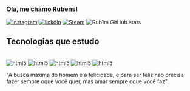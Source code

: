 ### Olá, me chamo Rubens! 

[![instagram](https://img.shields.io/badge/Instagram-E4405F?style=for-the-badge&logo=instagram&logoColor=white)](https://www.instagram.com/rubensguilhermee/)
[![linkdin](https://img.shields.io/badge/LinkedIn-0077B5?style=for-the-badge&logo=linkedin&logoColor=white)](https://www.linkedin.com/in/rubens-guilherme-47885a1ab/)
[![Steam](https://img.shields.io/badge/Steam-000000?style=for-the-badge&logo=steam&logoColor=white)](https://steamcommunity.com/id/rub1m/)
![Rub1m GitHub stats](https://github-readme-stats.vercel.app/api?username=rub1m&show_icons=true&theme=transparent)

## Tecnologias que estudo
<div style="display: inline_block"> <br/>
<img align="center" alt="html5" src="https://img.shields.io/badge/HTML5-E34F26?style=for-the-badge&logo=html5&logoColor=white"/>
<img align="center" alt="html5" src="https://img.shields.io/badge/CSS3-1572B6?style=for-the-badge&logo=css3&logoColor=white"/>
<img align="center" alt="html5" src="https://img.shields.io/badge/Python-14354C?style=for-the-badge&logo=python&logoColor=white"/>
<img align="center" alt="html5" src="https://img.shields.io/badge/JavaScript-323330?style=for-the-badge&logo=javascript&logoColor=F7DF1E"/>
<img align="center" alt="html5" src="https://img.shields.io/badge/C%2B%2B-00599C?style=for-the-badge&logo=c%2B%2B&logoColor=white"/>
</div>

"A busca máxima do homem é a felicidade, e para ser feliz não precisa fazer sempre oque você quer, mas amar sempre oque você faz".
